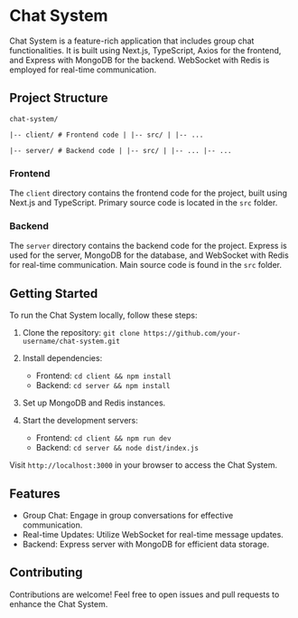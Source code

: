 # Chat System

Chat System is a feature-rich application that includes  group chat functionalities. It is built using Next.js, TypeScript, Axios for the frontend, and Express with MongoDB for the backend. WebSocket with Redis is employed for real-time communication.

## Project Structure
`chat-system/`

`|-- client/ # Frontend code
| |-- src/
| |-- ...`

`|-- server/ # Backend code
| |-- src/
| |-- ...
|-- ...`

### Frontend

The `client` directory contains the frontend code for the project, built using Next.js and TypeScript. Primary source code is located in the `src` folder.

### Backend

The `server` directory contains the backend code for the project. Express is used for the server, MongoDB for the database, and WebSocket with Redis for real-time communication. Main source code is found in the `src` folder.

## Getting Started

To run the Chat System locally, follow these steps:

1. Clone the repository: `git clone https://github.com/your-username/chat-system.git`
2. Install dependencies:

   - Frontend: `cd client && npm install`
   - Backend: `cd server && npm install`

3. Set up MongoDB and Redis instances.

4. Start the development servers:

   - Frontend: `cd client && npm run dev`
   - Backend: `cd server && node dist/index.js`

Visit `http://localhost:3000` in your browser to access the Chat System.

## Features
- Group Chat: Engage in group conversations for effective communication.
- Real-time Updates: Utilize WebSocket for real-time message updates.
- Backend: Express server with MongoDB for efficient data storage.

## Contributing

Contributions are welcome! Feel free to open issues and pull requests to enhance the Chat System.


